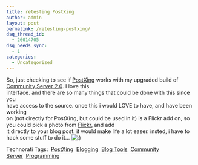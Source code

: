 ```yaml
---
title: retesting PostXing
author: admin
layout: post
permalink: /retesting-postxing/
dsq_thread_id:
  - 26014705
dsq_needs_sync:
  - 1
categories:
  - Uncategorized
---
```

So, just checking to see if [PostXing][1] works with my upgraded build of [Community Server 2.0][2]. I love this  
interface. and there are so many things that could be done with this since you  
have access to the source. once this i would LOVE to have, and have been working  
on (not directly for PostXing, but could be used in it) is a Flickr add on, so  
you could pick a photo from [Flickr][3], and add  
it directly to your blog post. it would make life a lot easer. insted, i have to  
hack some stuff to do it&#8230; <img src="http://blog.lotas-smartman.net/wp-includes/images/smilies/icon_smile.gif" alt=":)" class="wp-smiley" />

Technorati Tags:&nbsp; <a href="http://www.technorati.com/tag/PostXing" rel="tag">PostXing</a>&nbsp; <a href="http://www.technorati.com/tag/Blogging" rel="tag">Blogging</a>&nbsp; <a href="http://www.technorati.com/tag/BlogTools" rel="tag">Blog Tools</a>&nbsp; <a href="http://www.technorati.com/tag/CommunityServer" rel="tag">Community<br /> Server</a>&nbsp; <a href="http://www.technorati.com/tag/Programming" rel="tag">Programming</a>&nbsp;

 [1]: http://postxing.net/blog/
 [2]: http://www.communityserver.org
 [3]: http://www.flickr.com